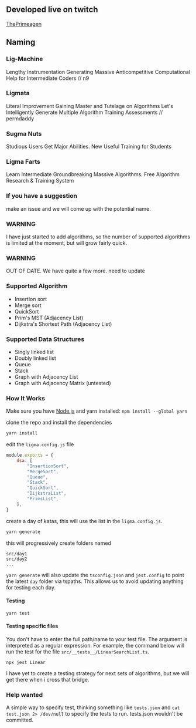 ## Developed live on twitch
[ThePrimeagen](https://twitch.tv/ThePrimeagen)

## Naming
### Lig-Machine
Lengthy Instrumentation Generating Massive Anticompetitive Computational Help for Intermediate Coders // n9

### Ligmata
Literal Improvement Gaining Master and Tutelage on Algorithms
Let's Intelligently Generate Multiple Algorithm Training Assessments // permdaddy

### Sugma Nuts
Studious Users Get Major Abilities. New Useful Training for Students

### Ligma Farts
Learn Intermediate Groundbreaking Massive Algorithms. Free Algorithm Research & Training System


### If you have a suggestion
make an issue and we will come up with the potential name.

### WARNING
I have just started to add algorithms, so the number of supported algorithms is
limited at the moment, but will grow fairly quick.

### WARNING
OUT OF DATE.  We have quite a few more.  need to update
### Supported Algorithm
* Insertion sort
* Merge sort
* QuickSort
* Prim's MST (Adjacency List)
* Dijkstra's Shortest Path (Adjacency List)

### Supported Data Structures
* Singly linked list
* Doubly linked list
* Queue
* Stack
* Graph with Adjacency List
* Graph with Adjacency Matrix (untested)

### How It Works

Make sure you have [Node.js](https://nodejs.org/en/) and yarn installed: `npm install --global yarn`

clone the repo and install the dependencies

```bash
yarn install
```

edit the `ligma.config.js` file
```javascript
module.exports = {
    dsa: [
        "InsertionSort",
        "MergeSort",
        "Queue",
        "Stack",
        "QuickSort",
        "DijkstraList",
        "PrimsList",
    ],
}
```

create a day of katas, this will use the list in the `ligma.config.js`.
```bash
yarn generate
```

this will progressively create folders named

```
src/day1
src/day2
...
```

`yarn generate` will also update the `tsconfig.json` and `jest.config` to point
the latest `day` folder via tspaths.  This allows us to avoid updating anything
for testing each day.

#### Testing
```
yarn test
```

#### Testing specific files

You don't have to enter the full path/name to your test file. The argument is interpreted as a regular expression.
For example, the command below will run the test for the file `src/__tests__/LinearSearchList.ts`.

```
npx jest Linear
```

I have yet to create a testing strategy for next sets of algorithms, but we
will get there when i cross that bridge.

### Help wanted
A simple way to specify test, thinking something like `tests.json` and `cat
test.json 2> /dev/null` to specify the tests to run.  tests.json wouldn't be
committed.
